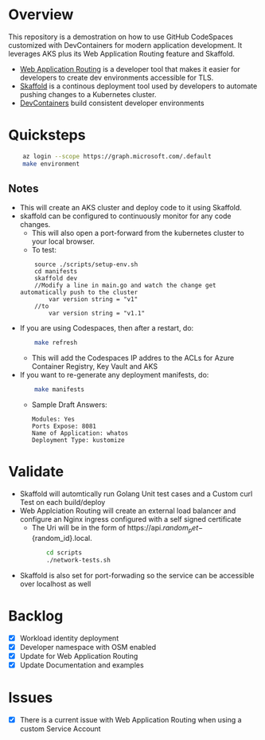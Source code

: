 # Overview

This repository is a demostration on how to use GitHub CodeSpaces customized with DevContainers for modern application development. It leverages AKS plus its Web Application Routing feature and Skaffold. 

* [Web Application Routing](https://docs.microsoft.com/en-us/azure/aks/web-app-routing) is a developer tool that makes it easier for developers to create dev environments accessible for TLS.  
* [Skaffold](https://skaffold.dev/docs/) is a continous deployment tool used by developers to automate pushing changes to a Kubernetes cluster.  
* [DevContainers](https://containers.dev/) build consistent developer environments

# Quicksteps
```bash
    az login --scope https://graph.microsoft.com/.default
    make environment
```

## Notes
* This will create an AKS cluster and deploy code to it using Skaffold.
* skaffold can be configured to continuously monitor for any code changes. 
    * This will also open a port-forward from the kubernetes cluster to your local browser.
    * To test:
    ```golang
        source ./scripts/setup-env.sh
        cd manifests
        skaffold dev
        //Modify a line in main.go and watch the change get automatically push to the cluster
            var version string = "v1"
        //to 
            var version string = "v1.1"
    ```
* If you are using Codespaces, then after a restart, do:
    ```bash
        make refresh
    ```
    * This will add the Codespaces IP addres to the ACLs for Azure Container Registry, Key Vault and AKS
* If you want to re-generate any deployment manifests, do:
    ```bash
        make manifests
    ```
    * Sample Draft Answers:
        ```
        Modules: Yes
        Ports Expose: 8081
        Name of Application: whatos
        Deployment Type: kustomize
        ```

# Validate 
* Skaffold will automtically run Golang Unit test cases and a Custom curl Test on each build/deploy 
* Web Applciation Routing will create an external load balancer and configure an Nginx ingress configured with a self signed certificate
    * The Uri will be in the form of https://api.${random_pet}-${random_id}.local.
        ```bash
            cd scripts
            ./network-tests.sh
        ```
* Skaffold is also set for port-forwading so the service can be accessible over localhost as well

# Backlog
- [X] Workload identity deployment
- [X] Developer namespace with OSM enabled 
- [X] Update for Web Application Routing 
- [X] Update Documentation and examples

# Issues
- [X] There is a current issue with Web Application Routing when using a custom Service Account
